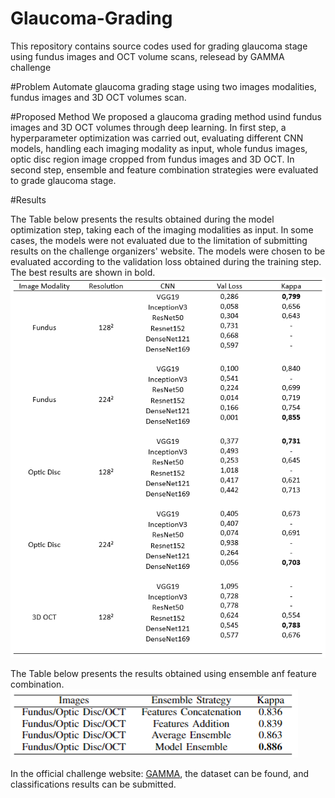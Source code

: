 # Glaucoma-Grading
This repository contains source codes used for grading glaucoma stage using fundus images and OCT volume scans, relesead by GAMMA challenge

#Problem
Automate glaucoma grading stage using two images modalities, fundus images and 3D OCT volumes scan.

#Proposed Method
We proposed a glaucoma grading method usind fundus images and 3D OCT volumes through deep learning. In first step, a hyperparameter optimization was carried out, evaluating different CNN models, handling each imaging modality as input, whole fundus images, optic disc region image cropped from fundus images and 3D OCT. In second step, ensemble and feature combination strategies were evaluated to grade glaucoma stage.

#Results

The Table below presents the results obtained during the model optimization step, taking each of the imaging modalities as input. In some cases, the models were not evaluated due to the limitation of submitting results on the challenge organizers' website. The models were chosen to be evaluated according to the validation loss obtained during the training step. The best results are shown in bold.
![alt text](https://github.com/MarcosMF86/Glaucoma-Grading/blob/main/Results.PNG?raw=true)

The Table below presents the results obtained using ensemble anf feature combination.
![alt text](https://github.com/MarcosMF86/Glaucoma-Grading/blob/main/results_ensemble.PNG?raw=true)

In the official challenge website: <a href="https://aistudio.baidu.com/aistudio/competition/detail/807/0/introduction" target="_blank">GAMMA</a>, the dataset can be found, and classifications results can be submitted. 

